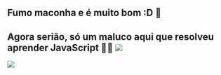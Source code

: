 ## Fumo maconha e é muito bom :D 👋
## Agora serião, só um maluco aqui que resolveu aprender JavaScript 🥶🥶 ![](https://tenor.com/sGWbDC73We5.gif)
![](https://tenor.com/sGWbDC73We5.gif)

<!--
**Andre-wq-rgb/Andre-wq-rgb** is a ✨ _special_ ✨ repository because its `README.md` (this file) appears on your GitHub profile.

Here are some ideas to get you started:

- 🔭 I’m currently working on ...
- 🌱 I’m currently learning ...
- 👯 I’m looking to collaborate on ...
- 🤔 I’m looking for help with ...
- 💬 Ask me about ...
- 📫 How to reach me: ...
- 😄 Pronouns: ...
- ⚡ Fun fact: ...
-->
